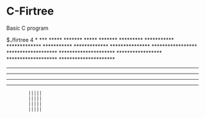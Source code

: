 # C-Firtree
Basic C program

$./firtree 4
              *
             ***
            *****
           *******
            *****
           *******
          *********
         ***********
        *************
         ***********
        *************
       ***************
      *****************
     *******************
    *********************
      *****************
     *******************
    *********************
   ***********************
  *************************
 ***************************
*****************************
            |||||
            |||||
            |||||
            |||||
